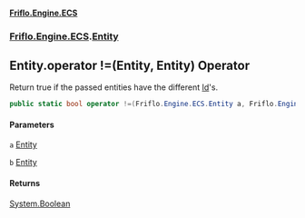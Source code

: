 #### [Friflo.Engine.ECS](index.md 'index')
### [Friflo.Engine.ECS](Friflo.Engine.ECS.md 'Friflo.Engine.ECS').[Entity](Entity.md 'Friflo.Engine.ECS.Entity')

## Entity.operator !=(Entity, Entity) Operator

Return true if the passed entities have the different [Id](Entity.Id.md 'Friflo.Engine.ECS.Entity.Id')'s.

```csharp
public static bool operator !=(Friflo.Engine.ECS.Entity a, Friflo.Engine.ECS.Entity b);
```
#### Parameters

<a name='Friflo.Engine.ECS.Entity.op_Inequality(Friflo.Engine.ECS.Entity,Friflo.Engine.ECS.Entity).a'></a>

`a` [Entity](Entity.md 'Friflo.Engine.ECS.Entity')

<a name='Friflo.Engine.ECS.Entity.op_Inequality(Friflo.Engine.ECS.Entity,Friflo.Engine.ECS.Entity).b'></a>

`b` [Entity](Entity.md 'Friflo.Engine.ECS.Entity')

#### Returns
[System.Boolean](https://docs.microsoft.com/en-us/dotnet/api/System.Boolean 'System.Boolean')